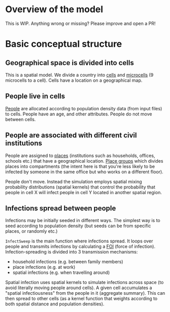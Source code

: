 # Overview of the model

This is WIP. Anything wrong or missing? Please improve and open a PR!

# Basic conceptual structure

## Geographical space is divided into cells

This is a spatial model. We divide a country into [cells](./model-glossary.md#Cells) and [microcells](./model-glossary.md#Microcells) (9 microcells to a cell). Cells have a location on a geographical map.

## People live in cells

[People](./model-glossary.md#people) are allocated according to population density data (from input files) to cells. People have an age, and other attributes. People do not move between cells.

## People are associated with different civil institutions

People are assigned to [places](./model-glossary.md#Places) (institutions such as households, offices, schools etc.) that have a geographical location. [Place groups](./model-glossary.md#Places) which divides places into compartments (the intent here is that you're less likely to be infected by someone in the same office but who works on a different floor).

People don't move. Instead the simulation employs spatial mixing probability distributions (spatial kernels) that control the probability that people in cell X will infect people in cell Y located in another spatial region.

## Infections spread between people

Infections may be initially seeded in different ways. The simplest way is to seed according to population density (but seeds can be from specific places, or randomly etc.)

`InfectSweep` is the main function where infections spread. It loops over people and transmits infections by calculating a [FOI](./model-glossary.md#FOI) (force of infection). Infection-spreading is divided into 3 transmission mechanisms:
- household infections (e.g. between family members)
- place infections (e.g. at work)
- spatial infections (e.g. when travelling around)

Spatial infection uses spatial kernels to simulate infections across space (to avoid literally moving people around cells). A given cell accumulates a "spatial infectiousness" from the people in it (aggregate summary). This can then spread to other cells (as a kernel function that weights according to both spatial distance and population densities).
